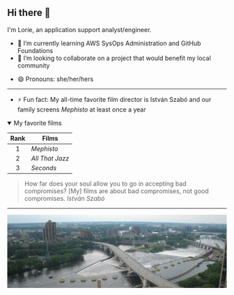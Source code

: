 ## Hi there 👋

I'm Lorie, an application support analyst/engineer.

<!--
- 🔭 I’m currently working on ...
-->
- 🌱 I’m currently learning AWS SysOps Administration and GitHub Foundations
- 👯 I’m looking to collaborate on a project that would benefit my local community
<!--
- 🤔 I’m looking for help with ...
- 💬 Ask me about ...
- 📫 How to reach me: ...
-->
- 😄 Pronouns: she/her/hers

---

- ⚡ Fun fact: My all-time favorite film director is István Szabó and our family screens *Mephisto* at least once a year

<details open>
<summary>My favorite films</summary>

| Rank | Films          |
|:----:|----------------|
|     1| *Mephisto*     |
|     2| *All That Jazz*|
|     3| *Seconds*      |

</details>

>How far does your soul allow you to go in accepting bad compromises? \[My\] films are about bad compromises, not good compromises.
*István Szabó*

---

<picture>
 <source media="(prefers-color-scheme: dark)" srcset="Churchill 3112 East Balcony 1500x501.jpg">
 <source media="(prefers-color-scheme: light)" srcset="Churchill 3112 East Balcony 1500x501.jpg">
 <img alt="Shows the Mississippi River between Minneapolis and St Paul in Minnesota" src="Churchill 3112 East Balcony 1500x501.jpg">
</picture>
